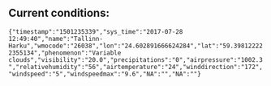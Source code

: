 ## Current conditions: 
 ``` {"timestamp":"1501235339","sys_time":"2017-07-28 12:49:40","name":"Tallinn-Harku","wmocode":"26038","lon":"24.602891666624284","lat":"59.398122222355134","phenomenon":"Variable clouds","visibility":"20.0","precipitations":"0","airpressure":"1002.3","relativehumidity":"56","airtemperature":"24","winddirection":"172","windspeed":"5","windspeedmax":"9.6","NA":"","NA":""} ```
